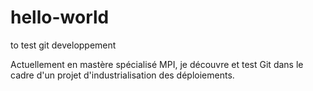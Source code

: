 # hello-world
to test git developpement

Actuellement en mastère spécialisé MPI, je découvre et test Git dans le cadre d'un projet d'industrialisation des déploiements.
